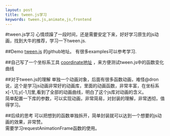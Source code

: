 ```yaml
---
layout: post
title: tween.js学习
keywords: tween.js,animate,js,frontend
---
```


#tween.js学习
心情烦躁了一段时间，还是需要安定下来，好好学习原生的js动画，找到大牛的推荐，学习一下tween.js.

##Demo
[tween.js](https://github.com/sole/tween.js) 的github地址。
有很多examples可以参考学习.

##自己写了一个坐标系工具
[coordinate地址](http://farman.sinaapp.com/static/coordinate/index.html) ，来方便测试tween.js中的函数变化曲线

##对于tween.js的理解
单独一个动画对象，后面有很多函数动画，难怪@dron说，这个是学习js动画非常好的动画库，里面的动画函数，非常丰富，在坐标系x[-1,1],y[-1,1]里,看到了全部的动画曲线，明白了这个js库对动画的含义。  
简单配置一下库的参数，可以实现动画，非常简易，对封装的理解，非常透彻，值得学习。

##后续的思考
可以把想到的函数单独拆开，简单封装就可以达到一个想要的js动画的效果，非常赞。  
需要学习requestAnimationFrame函数的使用。
